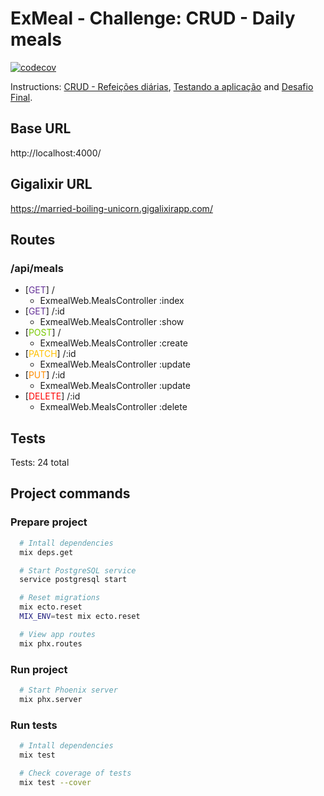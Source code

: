 # ExMeal - Challenge: CRUD - Daily meals

[![codecov](https://codecov.io/gh/daphnecarvalho/ignite-trilha-elixir-2021-crud-refeicoes-diarias/branch/main/graph/badge.svg?token=J09MH5ZCJU)](https://codecov.io/gh/daphnecarvalho/ignite-trilha-elixir-2021-crud-refeicoes-diarias)

Instructions: [CRUD - Refeições diárias](https://www.notion.so/Desafio-01-CRUD-Refei-es-di-rias-d2911dcc69ee444faea70eec7796546c), [Testando a aplicação](https://www.notion.so/Desafio-02-Testando-a-aplica-o-435756cc4daf4c9ba490c12642dc5154) and [Desafio Final](https://www.notion.so/Desafio-Final-75f559ba068348fcb582f45e3e4e5455).

## Base URL
http://localhost:4000/

## Gigalixir URL
https://married-boiling-unicorn.gigalixirapp.com/

## Routes

### /api/meals
* [<span style="color:#663399">GET</span>] / 
  + ExmealWeb.MealsController :index
* [<span style="color:#663399">GET</span>] /:id 
  + ExmealWeb.MealsController :show
* [<span style="color:#79c900">POST</span>] / 
  + ExmealWeb.MealsController :create
* [<span style="color:#ffc000">PATCH</span>] /:id 
  + ExmealWeb.MealsController :update
* [<span style="color:#ff8c00">PUT</span>] /:id 
  + ExmealWeb.MealsController :update
* [<span style="color:#ff0000">DELETE</span>] /:id 
  + ExmealWeb.MealsController :delete
## Tests
Tests: 24 total
## Project commands
### Prepare project
```bash
  # Intall dependencies
  mix deps.get

  # Start PostgreSQL service
  service postgresql start

  # Reset migrations
  mix ecto.reset
  MIX_ENV=test mix ecto.reset 

  # View app routes
  mix phx.routes
```
### Run project
```bash
  # Start Phoenix server
  mix phx.server
```

### Run tests
```bash
  # Intall dependencies
  mix test

  # Check coverage of tests
  mix test --cover
```